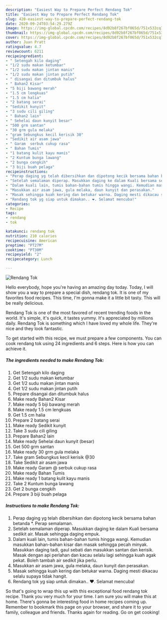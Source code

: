 ```yaml
---
description: "Easiest Way to Prepare Perfect Rendang Tok"
title: "Easiest Way to Prepare Perfect Rendang Tok"
slug: 420-easiest-way-to-prepare-perfect-rendang-tok
date: 2020-09-24T03:54:29.279Z
image: https://img-global.cpcdn.com/recipes/8d92b8f267bf065d/751x532cq70/rendang-tok-resipi-foto-utama.jpg
thumbnail: https://img-global.cpcdn.com/recipes/8d92b8f267bf065d/751x532cq70/rendang-tok-resipi-foto-utama.jpg
cover: https://img-global.cpcdn.com/recipes/8d92b8f267bf065d/751x532cq70/rendang-tok-resipi-foto-utama.jpg
author: Juan Pratt
ratingvalue: 4.7
reviewcount: 6211
recipeingredient:
- " Setengah kilo daging"
- "1/2 sudu makan ketumbar"
- "1/2 sudu makan jintan manis"
- "1/2 sudu makan jintan putih"
- " disangai dan ditumbuk halus"
- " Bahan2 Kisar"
- "5 biji bawang merah"
- "1.5 cm lengkuas"
- "1.5 cm halia"
- "2 batang serai"
- "Sedikit kunyit"
- "3 sudu cili giling"
- " Bahan2 lain"
- " Sehelai daun kunyit besar"
- "500 grm santan"
- "30 grm gula melaka"
- "gram Sebungkus kecil kerisik 30"
- "Sedikit air asam jawa"
- " Garam  serbuk cukup rasa"
- " Bahan Tumis"
- "1 batang kulit kayu manis"
- "2 Kuntum bunga lawang"
- "2 bunga cengkih"
- "3 biji buah pelaga"
recipeinstructions:
- "Perap daging yg telah dibersihkan dan dipotong kecik bersama bahan betanda *. Perap semalaman."
- "Setelah semalaman diperap. Masukkan daging ke dalam Kuali bersama sedikit air. Masak sehingga daging empuk."
- "Dalam kuali lain, tumis bahan-bahan tumis hingga wangi. Kemudian masukkan bahan-bahan kisar dan masak sehingga pecah minyak. Masukkan daging tadi, gaul sebati dan masukkan santan dan kerisik. Masak dengan api perlahan dan kacau selalu lagi sehingga kuah agak pekat. Boleh tambah air sedikit jika perlu."
- "Masukkan air asam jawa, gula melaka, daun kunyit dan perasakan."
- "Masak sehingga kuah kering dan betukar warna. Daging mesti dikacau selalu supaya tidak hangit."
- "Rendang tok yg siap untuk dimakan.. ❤️. Selamat mencuba!"
categories:
- Recipe
tags:
- rendang
- tok

katakunci: rendang tok 
nutrition: 210 calories
recipecuisine: American
preptime: "PT27M"
cooktime: "PT30M"
recipeyield: "2"
recipecategory: Lunch

---
```



![Rendang Tok](https://img-global.cpcdn.com/recipes/8d92b8f267bf065d/751x532cq70/rendang-tok-resipi-foto-utama.jpg)

Hello everybody, hope you're having an amazing day today. Today, I will show you a way to prepare a special dish, rendang tok. It is one of my favorites food recipes. This time, I'm gonna make it a little bit tasty. This will be really delicious.



Rendang Tok is one of the most favored of recent trending foods in the world. It's simple, it's quick, it tastes yummy. It's appreciated by millions daily. Rendang Tok is something which I have loved my whole life. They're nice and they look fantastic.


To get started with this recipe, we must prepare a few components. You can cook rendang tok using 24 ingredients and 6 steps. Here is how you can achieve it.

<!--inarticleads1-->

##### The ingredients needed to make Rendang Tok:

1. Get  Setengah kilo daging
1. Get 1/2 sudu makan ketumbar
1. Get 1/2 sudu makan jintan manis
1. Get 1/2 sudu makan jintan putih
1. Prepare  disangai dan ditumbuk halus
1. Make ready  Bahan2 Kisar
1. Make ready 5 biji bawang merah
1. Make ready 1.5 cm lengkuas
1. Get 1.5 cm halia
1. Prepare 2 batang serai
1. Make ready Sedikit kunyit
1. Take 3 sudu cili giling
1. Prepare  Bahan2 lain
1. Make ready  Sehelai daun kunyit (besar)
1. Get 500 grm santan
1. Make ready 30 grm gula melaka
1. Take gram Sebungkus kecil kerisik @30
1. Take Sedikit air asam jawa
1. Make ready  Garam @ serbuk cukup rasa
1. Make ready  Bahan Tumis
1. Make ready 1 batang kulit kayu manis
1. Take 2 Kuntum bunga lawang
1. Get 2 bunga cengkih
1. Prepare 3 biji buah pelaga




<!--inarticleads2-->

##### Instructions to make Rendang Tok:

1. Perap daging yg telah dibersihkan dan dipotong kecik bersama bahan betanda *. Perap semalaman.
1. Setelah semalaman diperap. Masukkan daging ke dalam Kuali bersama sedikit air. Masak sehingga daging empuk.
1. Dalam kuali lain, tumis bahan-bahan tumis hingga wangi. Kemudian masukkan bahan-bahan kisar dan masak sehingga pecah minyak. Masukkan daging tadi, gaul sebati dan masukkan santan dan kerisik. Masak dengan api perlahan dan kacau selalu lagi sehingga kuah agak pekat. Boleh tambah air sedikit jika perlu.
1. Masukkan air asam jawa, gula melaka, daun kunyit dan perasakan.
1. Masak sehingga kuah kering dan betukar warna. Daging mesti dikacau selalu supaya tidak hangit.
1. Rendang tok yg siap untuk dimakan.. ❤️. Selamat mencuba!




So that's going to wrap this up with this exceptional food rendang tok recipe. Thank you very much for your time. I am sure you will make this at home. There's gonna be interesting food in home recipes coming up. Remember to bookmark this page on your browser, and share it to your family, colleague and friends. Thanks again for reading. Go on get cooking!
